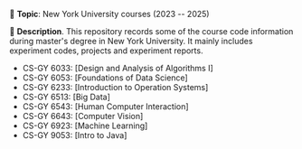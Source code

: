 📅 **Topic**: New York University courses (2023 -- 2025)  

📂 **Description**.
This repository records some of the course code information during master's degree in New York University. It mainly includes experiment codes, projects and experiment reports.

- CS-GY 6033: [Design and Analysis of Algorithms I]
- CS-GY 6053: [Foundations of Data Science]
- CS-GY 6233: [Introduction to Operation Systems]
- CS-GY 6513: [Big Data]
- CS-GY 6543: [Human Computer Interaction]
- CS-GY 6643: [Computer Vision]
- CS-GY 6923: [Machine Learning]
- CS-GY 9053: [Intro to Java]
